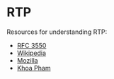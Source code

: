 # RTP
Resources for understanding RTP:
- [RFC 3550](https://datatracker.ietf.org/doc/html/rfc3550)
- [Wikipedia](https://en.wikipedia.org/wiki/Real-time_Transport_Protocol)
- [Mozilla](https://developer.mozilla.org/en-US/docs/Web/API/WebRTC_API/Intro_to_RTP)
- [Khoa Pham](https://medium.com/fantageek/learning-voip-rtp-and-sip-aka-awesome-pjsip-2035fa02cf88)